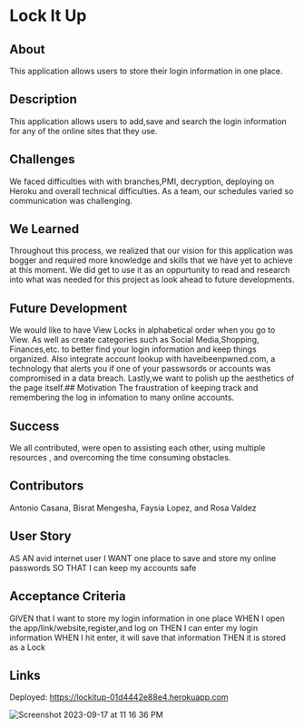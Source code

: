 # Lock It Up 

## About
This application allows users to store their login information in one place.

## Description
This application allows users to add,save and search the login information for any of the online sites that they use.

## Challenges
We faced difficulties with with branches,PMI, decryption, deploying on Heroku and overall technical difficulties. As a team, our schedules varied so communication was challenging.

## We Learned
Throughout this process, we realized that our vision for this application was bogger and required more knowledge and skills that we have yet to achieve at this moment. We did get to use it as an oppurtunity to read and research into what was needed for this project as look ahead to future developments.

##  Future Development
We would like to have View Locks in alphabetical order when you go to View. As well as create categories such as Social Media,Shopping, Finances,etc. to better find your login information and keep things organized. Also integrate account lookup with haveibeenpwned.com, a technology that alerts you if one of your passwsords or accounts was compromised in a data breach. Lastly,we want to polish up the aesthetics of the page itself.## Motivation
The fraustration of keeping track and remembering the log in infomation to many online accounts. 

## Success
We all contributed, were open to assisting each other, using multiple resources , and overcoming the time consuming obstacles. 

## Contributors
Antonio Casana, Bisrat Mengesha, Faysia Lopez, and Rosa Valdez

## User Story
AS AN avid internet user
I WANT one place to save and store my online passwords
SO THAT I can keep my accounts safe

## Acceptance Criteria
GIVEN that I want to store my login information in one place 
WHEN I open the app/link/website,register,and log on 
THEN I can enter my login information 
WHEN I hit enter, it will save that information
THEN it is stored as a Lock

## Links
Deployed: https://lockitup-01d4442e88e4.herokuapp.com

![Screenshot 2023-09-17 at 11 16 36 PM](https://github.com/spartanchick619/smu-02-project-lockitup/assets/126747588/08390fd5-7bf6-4be0-b0ab-ba171cad4d68)
